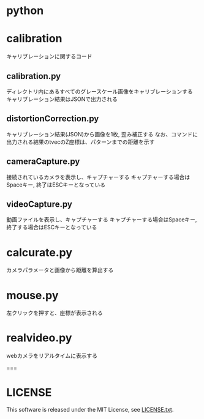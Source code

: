 python
======

# calibration
キャリブレーションに関するコード

## calibration.py
ディレクトリ内にあるすべてのグレースケール画像をキャリブレーションする
キャリブレーション結果はJSONで出力される

## distortionCorrection.py
キャリブレーション結果(JSON)から画像を1枚, 歪み補正する
なお、コマンドに出力される結果のtvecのZ座標は、パターンまでの距離を示す

## cameraCapture.py
接続されているカメラを表示し、キャプチャーする
キャプチャーする場合はSpaceキー, 終了はESCキーとなっている

## videoCapture.py
動画ファイルを表示し、キャプチャーする
キャプチャーする場合はSpaceキー, 終了する場合はESCキーとなっている

# calcurate.py
カメラパラメータと画像から距離を算出する

# mouse.py
左クリックを押すと、座標が表示される

# realvideo.py
webカメラをリアルタイムに表示する

===
# LICENSE
This software is released under the MIT License, see [LICENSE.txt](https://github.com/d-zenju/python/LICENSE.txt "LICENSE.txt").
